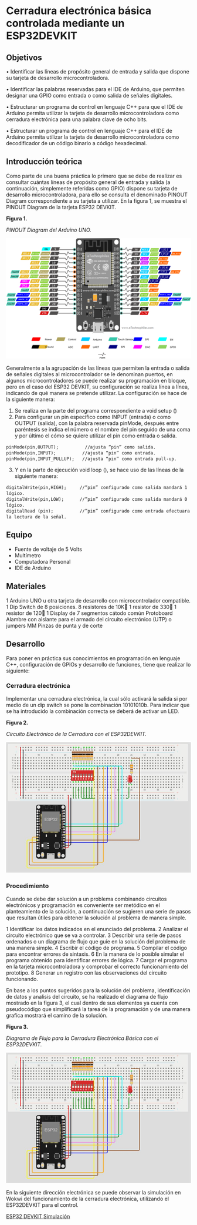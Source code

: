 # Cerradura electrónica básica controlada mediante un ESP32DEVKIT

## Objetivos

• Identificar las líneas de propósito general de entrada y salida que dispone su tarjeta de desarrollo microcontroladora.

• Identificar las palabras reservadas para el IDE de Arduino, que permiten designar una GPIO como entrada o como salida de señales digitales.

• Estructurar un programa de control en lenguaje C++ para que el IDE de Arduino permita utilizar la tarjeta de desarrollo microcontroladora como cerradura electrónica para una palabra clave de ocho bits.

• Estructurar un programa de control en lenguaje C++ para el IDE de Arduino permita utilizar la tarjeta de desarrollo microcontroladora como decodificador de un código binario a código hexadecimal.


## Introducción teórica

Como parte de una buena práctica lo primero que se debe de realizar es consultar cuántas líneas de propósito general de entrada y salida (a continuación, simplemente referidas como GPIO) dispone su tarjeta de desarrollo microcontroladora, para ello se consulta el denominado PINOUT Diagram correspondiente a su tarjeta a utilizar. En la figura 1, se muestra el PINOUT Diagram de la tarjeta ESP32 DEVKIT.

**Figura 1.**

*PINOUT Diagram del Arduino UNO.*

![ESP32 DEVKIT PINOUT](https://github.com/OmarAbundis/ArduinoPracticasBasicas/blob/main/ProgramacionDeGPIOs/Imagenes/ESP32%20DEVKIT%20PINOUT.png)

Generalmente a la agrupación de las líneas que permiten la entrada o salida de señales digitales al microcontrolador se le denominan puertos, en algunos microcontroladores se puede realizar su programación en bloque, pero en el caso del ESP32 DEVKIT, su configuración se realiza línea a línea, indicando de qué manera se pretende utilizar.
La configuración se hace de la siguiente manera:

1.	Se realiza en la parte del programa correspondiente a void setup ()
2.	Para configurar un pin específico como INPUT (entrada) o como OUTPUT (salida), con la palabra reservada pinMode, después entre paréntesis se indica el número o el nombre del pin seguido de una coma y por último el cómo se quiere utilizar el pin como entrada o salida.

~~~
pinMode(pin,OUTPUT);          //ajusta “pin” como salida.
pinMode(pin,INPUT);          //ajusta “pin” como entrada.
pinMode(pin,INPUT_PULLUP);   //ajusta “pin” como entrada pull-up.
~~~

3.	Y en la parte de ejecución void loop (), se hace uso de las líneas de la siguiente manera:

~~~~
digitalWrite(pin,HIGH);		//”pin” configurado como salida mandará 1 lógico.
digitalWrite(pin,LOW);		//”pin” configurado como salida mandará 0 lógico.
digitalRead (pin);		    //”pin” configurado como entrada efectuara la lectura de la señal.
~~~~

## Equipo

* Fuente de voltaje de 5 Volts
* Multímetro
* Computadora Personal
* IDE de Arduino

## Materiales

1 Arduino UNO u otra tarjeta de desarrollo con microcontrolador compatible.
1 Dip Switch de 8 posiciones.
8 resistores de 10K
1 resistor de 330
1 resistor de 120
1 Display de 7 segmentos cátodo común
Protoboard
Alambre con aislante para el armado del circuito electrónico (UTP) o jumpers MM
Pinzas de punta y de corte

## Desarrollo

Para poner en práctica sus conocimientos en programación en lenguaje C++, configuración de GPIOs y desarrollo de funciones, tiene que realizar lo siguiente:

### Cerradura electrónica

Implementar una cerradura electrónica, la cual sólo activará la salida si por medio de un dip switch se pone la combinación 10101010b. Para indicar que se ha introducido la combinación correcta se deberá de activar un LED.

**Figura 2.**

*Circuito Electrónico de la Cerradura con el ESP32DEVKIT.*

![Circuito Cerradura ESP32DEVKIT](https://github.com/OmarAbundis/ArduinoPracticasBasicas/blob/main/ProgramacionDeGPIOs/Imagenes/CircuitoCerraduraElectronicaESP32DEVKIT.JPG)

### Procedimiento

Cuando se debe dar solución a un problema combinando circuitos electrónicos y programación es conveniente ser metódico en el planteamiento de la solución, a continuación se sugieren una serie de pasos que resultan útiles para obtener la solución al problema de manera simple.

1 Identificar los datos indicados en el enunciado del problema.
2 Analizar el circuito electrónico que se va a controlar.
3 Describir una serie de pasos ordenados o un diagrama de flujo que guíe en la solución del problema de una manera simple.
4 Escribir el código de programa.
5 Compilar el código para encontrar errores de sintaxis.
6 En la manera de lo posible simular el programa obtenido para identificar errores de lógica.
7 Cargar el programa en la tarjeta microcontroladora y comprobar el correcto funcionamiento del prototipo.
8 Generar un registro con las observaciones del circuito funcionando.

En base a los puntos sugeridos para la solución del problema, identificación de datos y analisis del circuito, se ha realizado el diagrama de flujo mostrado en la figura 3, el cual dentro de sus elementos ya cuenta con pseudocódigo que simplificará la tarea de la programación y de una manera grafica mostrará el camino de la solución.

**Figura 3.**

*Diagrama de Flujo para la Cerradura Electrónica Básica con el ESP32DEVKIT.*

![Circuito Cerradura ESP32DEVKIT](https://github.com/OmarAbundis/ArduinoPracticasBasicas/blob/main/ProgramacionDeGPIOs/Imagenes/CircuitoCerraduraElectronicaESP32DEVKIT.JPG)



En la siguiente dirección electrónica se puede observar la simulación en Wokwi del funcionamiento de la cerradura electrónica, utilizando el ESP32DEVKIT para el control. 

[ESP32 DEVKIT Simulación](https://wokwi.com/projects/376260178423500801)
